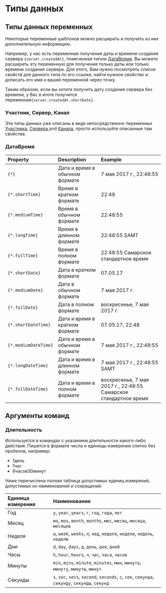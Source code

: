 # Типы данных

## Типы данных переменных

Некоторые переменные шаблонов можно расширить и получить из них дополнительную информацию.

Например, у нас есть переменная получения даты и времени создания сервера `{server.createdAt}`, помеченная типом [ДатаВремя](data-types.md#datavremya). Вы можете расширить эту переменную для получения только даты или только времени создания сервера. Для этого, Вам нужно посмотреть список свойств для данного типа по его ссылке, найти нужное свойство и дописать его имя к вашей переменной через точку.

Таким образом, если вы хотите получить дату создания сервера без времени, у Вас в итоге получится переменная`{server.createdAt.shortDate}`.

### Участник, Сервер, Канал

Эти типы данных уже описаны в виде непосредственно переменных [Участника](template-variables.md#uchastnik), [Сервера ](template-variables.md#server)and [Канала](template-variables.md#kanal), просто используйте описанные там свойства.

### ДатаВремя

| Property | Description | Example |
| :--- | :--- | :--- |
| `{*}` | Дата и время в обычном формате | 7 мая 2017 г., 22:48:55 |
| `{*.shortTime}` | Время в кратком формате | 22:48 |
| `{*.mediumTime}` | Время в обычном формате | 22:48:55 |
| `{*.longTime}` | Время в длинном формате | 22:48:55 SAMT |
| `{*.fullTime}` | Время в полном формате | 22:48:55 Самарское стандартное время |
| `{*.shortDate}` | Дата в кратком формате | 07.05.17 |
| `{*.mediumDate}` | Дата в обычном формате | 7 мая 2017 г. |
| `{*.fullDate}` | Дата в полном формате | воскресенье, 7 мая 2017 г. |
| `{*.shortDateTime}` | Дата и время в кратком формате | 07.05.17, 22:48 |
| `{*.mediumDateTime}` | Дата и время в обычном формате | 7 мая 2017 г., 22:48:55 |
| `{*.longDateTime}` | Дата и время в длинном формате | 7 мая 2017 г., 22:48:55 SAMT |
| `{*.fullDateTime}` | Дата и время в полном формате | воскресенье, 7 мая 2017 г., 22:48:55 Самарское стандартное время |

## Аргументы команд

### Длительность

Используется в командах с указанием длительности какого-либо действия. Пишется в формате числа и единицы измерения слитно без пробелов, например:

* 1день
* 1час
* 8часов30минут

Ниже перечислена полная таблица допустимых единиц измерений, допустимых их наименований и сокращений:

| Единица измерения | Наименование |
| :--- | :--- |
| Год | `y`, `year`, `years`, `г`, `год`, `года`, `лет` |
| Месяц | `mo`, `mos`, `month`, `months`, `мес`, `месяц`, `месяца`, `месяцев` |
| Неделя | `w`, `week`, `weeks`, `н`, `нед`, `неделя`, `недели`, `недель`, `неделю` |
| Дни | `d`, `day`, `days`, `д`, `день`, `дня`, `дней` |
| Часы | `h`, `hour`, `hours`, `ч`, `час`, `часа`, `часов` |
| Минуты | `min`, `mins`, `minute`, `minutes`, `мин`, `минута`, `минуту`, `минуты`, `минут` |
| Секунды | `s`, `sec`, `secs`, `second`, `seconds`, `c`, `сек`, `секунда`, `секунду`, `секунды`, `секунд` |

